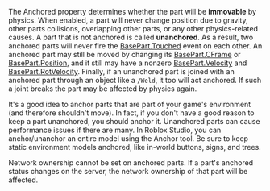 The Anchored property determines whether the part will be **immovable** by physics. When enabled, a part will never change position due to gravity, other parts collisions, overlapping other parts, or any other physics-related causes. A part that is not anchored is called **unanchored**. As a result, two anchored parts will never fire the [BasePart.Touched](https://developer.roblox.com/en-us/api-reference/event/BasePart/Touched) event on each other. An anchored part may still be moved by changing its [BasePart.CFrame](https://developer.roblox.com/en-us/api-reference/property/BasePart/CFrame) or [BasePart.Position](https://developer.roblox.com/en-us/api-reference/property/BasePart/Position), and it still may have a nonzero [BasePart.Velocity](https://developer.roblox.com/en-us/api-reference/property/BasePart/Velocity) and [BasePart.RotVelocity](https://developer.roblox.com/en-us/api-reference/property/BasePart/RotVelocity). Finally, if an unanchored part is joined with an anchored part through an object like a `/Weld`, it too will act anchored. If such a joint breaks the part may be affected by physics again.

It's a good idea to anchor parts that are part of your game's environment (and therefore shouldn't move). In fact, if you don't have a good reason to keep a part unanchored, you should anchor it. Unanchored parts can cause performance issues if there are many. In Roblox Studio, you can anchor/unanchor an entire model using the Anchor tool. Be sure to keep static environment models anchored, like in-world buttons, signs, and trees.

Network ownership cannot be set on anchored parts. If a part's anchored status changes on the server, the network ownership of that part will be affected.